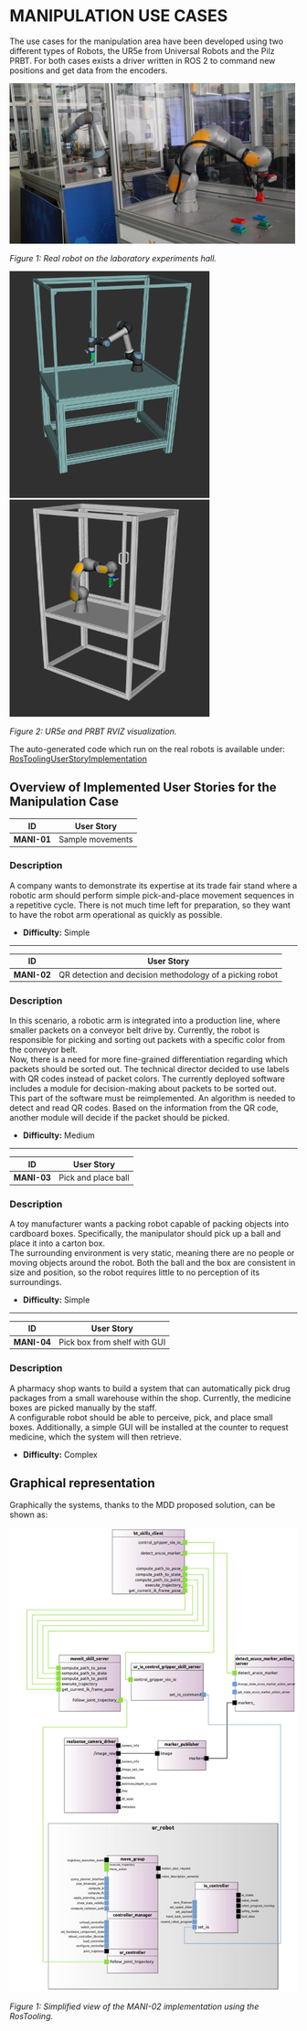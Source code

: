 # MANIPULATION USE CASES  

The use cases for the manipulation area have been developed using two different types of Robots, the UR5e from Universal Robots and the Pilz PRBT. For both cases exists a driver written in ROS 2 to command new positions and get data from the encoders.

<img src="../images/UR+PRBT_hw.png" alt="UR+PRBT_hw" width="500"/>

*Figure 1: Real robot on the laboratory experiments hall.*

<img src="../images/UR_Cell.png" alt="UR_rviz" width="350"/><img src="../images/PRBT_Cell.png" alt="PRBT_rviz" width="350"/>

*Figure 2: UR5e and PRBT RVIZ visualization.*

The auto-generated code which run on the real robots is available under: [RosToolingUserStoryImplementation](https://github.com/David-its-me/RosToolingUserStoryImplementation)

## Overview of Implemented User Stories for the Manipulation Case

| **ID**       | **User Story**                                         |
|--------------|-------------------------------------------------------|
| **MANI-01**  | Sample movements                                      |

### Description
A company wants to demonstrate its expertise at its trade fair stand where a robotic arm should perform simple pick-and-place movement sequences in a repetitive cycle. There is not much time left for preparation, so they want to have the robot arm operational as quickly as possible.

- **Difficulty:** Simple  

---

| **ID**       | **User Story**                                         |
|--------------|-------------------------------------------------------|
| **MANI-02**  | QR detection and decision methodology of a picking robot |

### Description
In this scenario, a robotic arm is integrated into a production line, where smaller packets on a conveyor belt drive by. Currently, the robot is responsible for picking and sorting out packets with a specific color from the conveyor belt.  
Now, there is a need for more fine-grained differentiation regarding which packets should be sorted out. The technical director decided to use labels with QR codes instead of packet colors. The currently deployed software includes a module for decision-making about packets to be sorted out.  
This part of the software must be reimplemented. An algorithm is needed to detect and read QR codes. Based on the information from the QR code, another module will decide if the packet should be picked.

- **Difficulty:** Medium  

---

| **ID**       | **User Story**                                         |
|--------------|-------------------------------------------------------|
| **MANI-03**  | Pick and place ball                                   |

### Description
A toy manufacturer wants a packing robot capable of packing objects into cardboard boxes. Specifically, the manipulator should pick up a ball and place it into a carton box.  
The surrounding environment is very static, meaning there are no people or moving objects around the robot. Both the ball and the box are consistent in size and position, so the robot requires little to no perception of its surroundings.

- **Difficulty:** Simple  

---

| **ID**       | **User Story**                                         |
|--------------|-------------------------------------------------------|
| **MANI-04**  | Pick box from shelf with GUI                          |

### Description
A pharmacy shop wants to build a system that can automatically pick drug packages from a small warehouse within the shop. Currently, the medicine boxes are picked manually by the staff.  
A configurable robot should be able to perceive, pick, and place small boxes. Additionally, a simple GUI will be installed at the counter to request medicine, which the system will then retrieve.

- **Difficulty:** Complex  

## Graphical representation

Graphically the systems, thanks to the MDD proposed solution, can be shown as:

<img src="MANI02_common/Ur5e_system.jpg" alt="Ur5e" width="600"/>

*Figure 1: Simplified view of the MANI-02 implementation using the RosTooling.*

